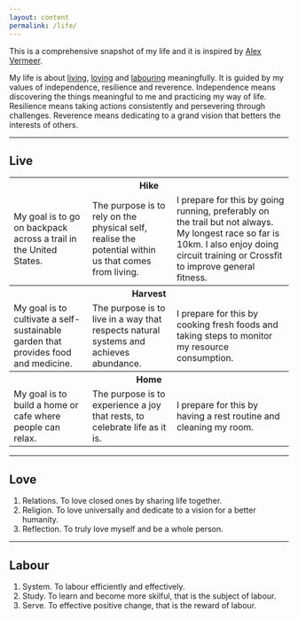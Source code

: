 ```yaml
---
layout: content
permalink: /life/
---
```


This is a comprehensive snapshot of my life and it is inspired by [Alex Vermeer](https://alexvermeer.com/life-hacking/).

My life is about <a href="#live">living</a>, <a href="#love">loving</a> and <a href="#labour">labouring</a> meaningfully. It is guided by my values of independence, resilience and reverence. Independence means discovering the things meaningful to me and practicing my way of life. Resilience means taking actions consistently and persevering through challenges. Reverence means dedicating to a grand vision that betters the interests of others.

----

## <a id="live" class="no-hov">Live</a>

<table style="width:100%">
  <tr>
    <th colspan="3">Hike</th>
  </tr>
  <tr>
    <td>My goal is to go on backpack across a trail in the United States.</td>
    <td>The purpose is to rely on the physical self, realise the potential within us that comes from living.</td>
    <td>I prepare for this by going running, preferably on the trail but not always. My longest race so far is 10km. I also enjoy doing circuit training or Crossfit to improve general fitness.</td>
  </tr>
  <tr>
    <th colspan="3">Harvest</th>
  </tr>
  <tr>
    <td>My goal is to cultivate a self-sustainable garden that provides food and medicine.</td>
    <td>The purpose is to live in a way that respects natural systems and achieves abundance.</td>
    <td>I prepare for this by cooking fresh foods and taking steps to monitor my resource consumption.</td>
  </tr>
  <tr>
    <th colspan="3">Home</th>
  </tr>
  <tr>
    <td>My goal is to build a home or cafe where people can relax.</td>
    <td>The purpose is to experience a joy that rests, to celebrate life as it is.</td>
    <td>I prepare for this by having a rest routine and cleaning my room.</td>
  </tr>
</table>

----

## <a id="love" class="no-hov">Love</a>

1.	Relations. To love closed ones by sharing life together.
2.	Religion. To love universally and dedicate to a vision for a better humanity.
3.	Reflection. To truly love myself and be a whole person.

----

## <a id="labour" class="no-hov">Labour</a>

1.	System. To labour efficiently and effectively.
2.	Study. To learn and become more skilful, that is the subject of labour.
3.	Serve. To effective positive change, that is the reward of labour.
